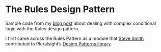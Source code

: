 # The Rules Design Pattern #

Sample code from my [blog post](http://michael-whelan.net/rules-design-pattern) about dealing with complex conditional logic with the Rules design pattern.

I first came across the Rules Pattern as a module that [Steve Smith](http://pluralsight.com/training/Authors/Details/steve-smith) contributed to Pluralsight’s [Design Patterns library](http://pluralsight.com/training/Courses/TableOfContents/patterns-library).